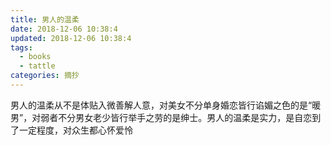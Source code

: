 ```yaml
---
title: 男人的温柔
date: 2018-12-06 10:38:4
updated: 2018-12-06 10:38:4
tags:
  - books
  - tattle
categories: 摘抄
---
```


男人的温柔从不是体贴入微善解人意，对美女不分单身婚恋皆行谄媚之色的是“暖男”，对弱者不分男女老少皆行举手之劳的是绅士。男人的温柔是实力，是自恋到了一定程度，对众生都心怀爱怜
